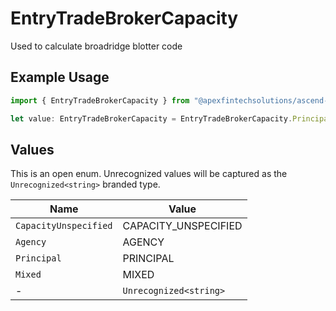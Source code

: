 # EntryTradeBrokerCapacity

Used to calculate broadridge blotter code

## Example Usage

```typescript
import { EntryTradeBrokerCapacity } from "@apexfintechsolutions/ascend-sdk/models/components";

let value: EntryTradeBrokerCapacity = EntryTradeBrokerCapacity.Principal;
```

## Values

This is an open enum. Unrecognized values will be captured as the `Unrecognized<string>` branded type.

| Name                   | Value                  |
| ---------------------- | ---------------------- |
| `CapacityUnspecified`  | CAPACITY_UNSPECIFIED   |
| `Agency`               | AGENCY                 |
| `Principal`            | PRINCIPAL              |
| `Mixed`                | MIXED                  |
| -                      | `Unrecognized<string>` |
